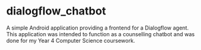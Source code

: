 # dialogflow_chatbot
A simple Android application providing a frontend for a Dialogflow agent. This application was intended to function as a counselling chatbot and was done for my Year 4 Computer Science coursework. 
